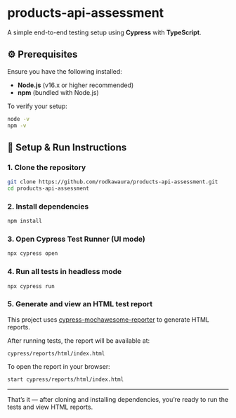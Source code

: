 # products-api-assessment

A simple end-to-end testing setup using **Cypress** with **TypeScript**.

## ⚙️ Prerequisites

Ensure you have the following installed:

- **Node.js** (v16.x or higher recommended)
- **npm** (bundled with Node.js)

To verify your setup:
~~~bash
node -v
npm -v
~~~

## 🚀 Setup & Run Instructions

### 1. Clone the repository
~~~bash
git clone https://github.com/rodkawaura/products-api-assessment.git
cd products-api-assessment
~~~

### 2. Install dependencies
~~~bash
npm install
~~~

### 3. Open Cypress Test Runner (UI mode)
~~~bash
npx cypress open
~~~


### 4. Run all tests in headless mode
~~~bash
npx cypress run
~~~

### 5. Generate and view an HTML test report
This project uses [cypress-mochawesome-reporter](https://github.com/LironEr/cypress-mochawesome-reporter) to generate HTML reports.

After running tests, the report will be available at:
```
cypress/reports/html/index.html
```
To open the report in your browser:
~~~bash
start cypress/reports/html/index.html
~~~

---
That’s it — after cloning and installing dependencies, you’re ready to run the tests and view HTML reports.
